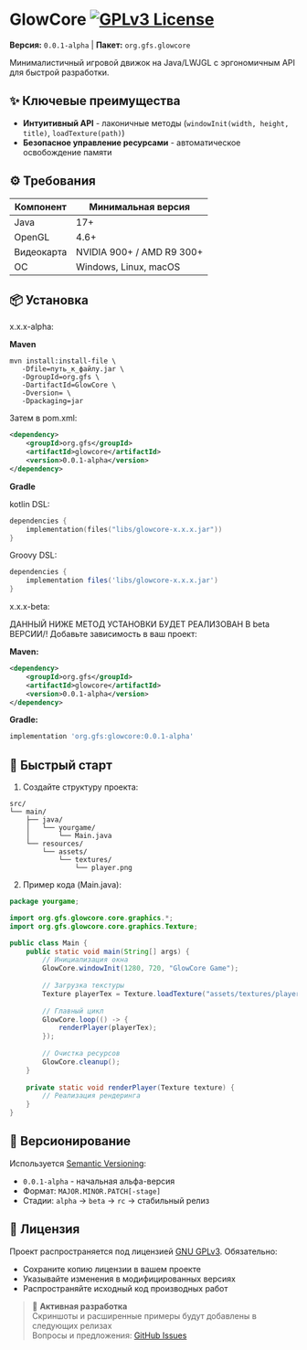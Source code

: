 
# GlowCore [![GPLv3 License](https://img.shields.io/badge/License-GPL%20v3-yellow.svg)](https://opensource.org/licenses/)
**Версия:** `0.0.1-alpha` | **Пакет:** `org.gfs.glowcore`

Минималистичный игровой движок на Java/LWJGL с эргономичным API для быстрой разработки.


## ✨ Ключевые преимущества
- **Интуитивный API** - лаконичные методы (`windowInit(width, height, title)`, `loadTexture(path)`) 
- **Безопасное управление ресурсами** - автоматическое освобождение памяти

## ⚙️ Требования
| Компонент  | Минимальная версия        |
| ---------- | ------------------------- |
| Java       | 17+                       |
| OpenGL     | 4.6+                      |
| Видеокарта | NVIDIA 900+ / AMD R9 300+ |
| ОС         | Windows, Linux, macOS     |

## 📦 Установка

x.x.x-alpha:

**Maven**

```
mvn install:install-file \
   -Dfile=путь_к_файлу.jar \
   -DgroupId=org.gfs \
   -DartifactId=GlowCore \
   -Dversion= \
   -Dpackaging=jar
```

Затем в pom.xml:

```xml
<dependency>
    <groupId>org.gfs</groupId>
    <artifactId>glowcore</artifactId>
    <version>0.0.1-alpha</version>
</dependency>
```
**Gradle**

kotlin DSL:
```kts
dependencies {
    implementation(files("libs/glowcore-x.x.x.jar"))
}
```

Groovy DSL:
```groovy
dependencies {
    implementation files('libs/glowcore-x.x.x.jar')
}
```

x.x.x-beta:

ДАННЫЙ НИЖЕ МЕТОД УСТАНОВКИ БУДЕТ РЕАЛИЗОВАН В beta ВЕРСИИ/!
Добавьте зависимость в ваш проект:

**Maven:**
```xml
<dependency>
    <groupId>org.gfs</groupId>
    <artifactId>glowcore</artifactId>
    <version>0.0.1-alpha</version>
</dependency>
```

**Gradle:**
```groovy
implementation 'org.gfs:glowcore:0.0.1-alpha'
```

## 🚀 Быстрый старт
1. Создайте структуру проекта:
```
src/
└── main/
    ├── java/
    │   └── yourgame/
    │       └── Main.java
    └── resources/
        └── assets/
            └── textures/
                └── player.png
```

2. Пример кода (Main.java):
```java
package yourgame;

import org.gfs.glowcore.core.graphics.*;
import org.gfs.glowcore.core.graphics.Texture;

public class Main {
    public static void main(String[] args) {
        // Инициализация окна
        GlowCore.windowInit(1280, 720, "GlowCore Game");
        
        // Загрузка текстуры
        Texture playerTex = Texture.loadTexture("assets/textures/player.png");
        
        // Главный цикл
        GlowCore.loop(() -> {
            renderPlayer(playerTex);
        });
        
        // Очистка ресурсов
        GlowCore.cleanup();
    }
    
    private static void renderPlayer(Texture texture) {
        // Реализация рендеринга
    }
}
```

## 🔄 Версионирование
Используется [Semantic Versioning](https://semver.org/):
- `0.0.1-alpha` - начальная альфа-версия
- Формат: `MAJOR.MINOR.PATCH[-stage]`
- Стадии: `alpha` → `beta` → `rc` → стабильный релиз

## 📜 Лицензия
Проект распространяется под лицензией [GNU GPLv3](LICENSE). Обязательно:
- Сохраните копию лицензии в вашем проекте
- Указывайте изменения в модифицированных версиях
- Распространяйте исходный код производных работ

> 🚧 **Активная разработка**  
> Скриншоты и расширенные примеры будут добавлены в следующих релизах  
> Вопросы и предложения: [GitHub Issues](https://github.com/BronzeCode/GlowCore/issues)